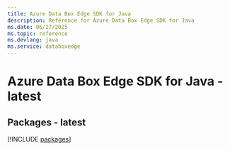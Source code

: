 ```yaml
---
title: Azure Data Box Edge SDK for Java
description: Reference for Azure Data Box Edge SDK for Java
ms.date: 06/27/2025
ms.topic: reference
ms.devlang: java
ms.service: databoxedge
---
```

# Azure Data Box Edge SDK for Java - latest
## Packages - latest
[!INCLUDE [packages](data-box-edge-index.md)]